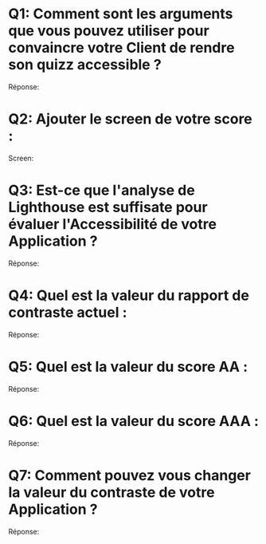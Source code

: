 # Q1: Comment sont les arguments que vous pouvez utiliser pour convaincre votre Client de rendre son quizz accessible ?
Réponse:

# Q2: Ajouter le screen de votre score :
Screen:

# Q3: Est-ce que l'analyse de Lighthouse est suffisate pour évaluer l'Accessibilité de votre Application ?
Réponse:

# Q4: Quel est la valeur du rapport de contraste actuel :
Réponse:

# Q5: Quel est la valeur du score AA :
Réponse:

# Q6: Quel est la valeur du score AAA :
Réponse:

# Q7: Comment pouvez vous changer la valeur du contraste de votre Application ?
Réponse:
